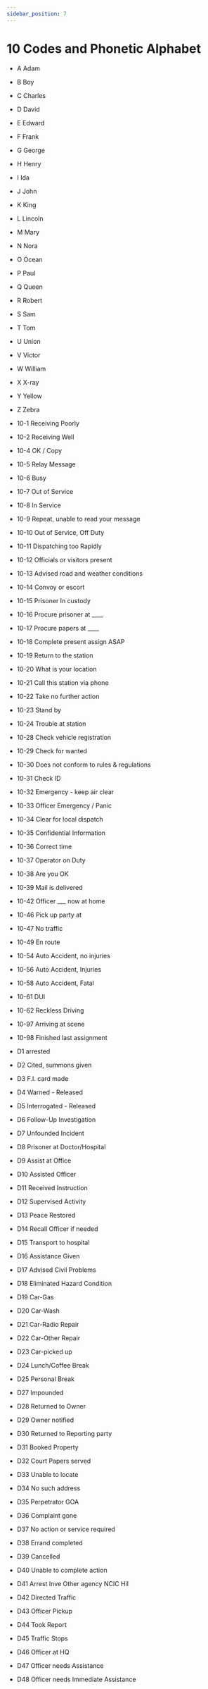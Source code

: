 ```yaml
---
sidebar_position: 7
---
```


# 10 Codes and Phonetic Alphabet


- A Adam   
- B Boy    
- C Charles
- D David  
- E Edward 
- F Frank  
- G George 
- H Henry  
- I Ida    
- J John   
- K King   
- L Lincoln
- M Mary   
- N Nora
- O Ocean
- P Paul
- Q Queen
- R Robert
- S Sam
- T Tom
- U Union
- V Victor
- W William
- X X-ray
- Y Yellow
- Z Zebra

- 10-1 Receiving Poorly
- 10-2 Receiving Well
- 10-4 OK / Copy
- 10-5 Relay Message
- 10-6 Busy
- 10-7 Out of Service
- 10-8 In Service
- 10-9 Repeat, unable to read your message
- 10-10 Out of Service, Off Duty
- 10-11 Dispatching too Rapidly
- 10-12 Officials or visitors present
- 10-13 Advised road and weather conditions
- 10-14 Convoy or escort
- 10-15 Prisoner In custody
- 10-16 Procure prisoner at ____
- 10-17 Procure papers at ____
- 10-18 Complete present assign ASAP
- 10-19 Return to the station
- 10-20 What is your location
- 10-21 Call this station via phone
- 10-22 Take no further action
- 10-23 Stand by
- 10-24 Trouble at station
- 10-28 Check vehicle registration
- 10-29 Check for wanted
- 10-30 Does not conform to rules & regulations
- 10-31 Check ID
- 10-32 Emergency - keep air clear
- 10-33 Officer Emergency / Panic
- 10-34 Clear for local dispatch
- 10-35 Confidential Information
- 10-36 Correct time
- 10-37 Operator on Duty
- 10-38 Are you OK
- 10-39 Mail is delivered
- 10-42 Officer ___ now at home
- 10-46 Pick up party at
- 10-47 No traffic
- 10-49 En route
- 10-54 Auto Accident, no injuries
- 10-56 Auto Accident, Injuries
- 10-58 Auto Accident, Fatal
- 10-61 DUI
- 10-62 Reckless Driving
- 10-97 Arriving at scene
- 10-98 Finished last assignment

- D1 arrested
- D2 Cited, summons given
- D3 F.I. card made
- D4 Warned - Released
- D5 Interrogated - Released
- D6 Follow-Up Investigation
- D7 Unfounded Incident
- D8 Prisoner at Doctor/Hospital
- D9 Assist at Office
- D10 Assisted Officer
- D11 Received Instruction
- D12 Supervised Activity
- D13 Peace Restored
- D14 Recall Officer if needed
- D15 Transport to hospital
- D16 Assistance Given
- D17 Advised Civil Problems
- D18 Eliminated Hazard Condition
- D19 Car-Gas
- D20 Car-Wash
- D21 Car-Radio Repair
- D22 Car-Other Repair
- D23 Car-picked up
- D24 Lunch/Coffee Break
- D25 Personal Break
- D27 Impounded
- D28 Returned to Owner
- D29 Owner notified
- D30 Returned to Reporting party
- D31 Booked Property
- D32 Court Papers served
- D33 Unable to locate
- D34 No such address
- D35 Perpetrator GOA
- D36 Complaint gone
- D37 No action or service required
- D38 Errand completed
- D39 Cancelled
- D40 Unable to complete action
- D41 Arrest Inve Other agency NCIC Hil
- D42 Directed Traffic
- D43 Officer Pickup
- D44 Took Report
- D45 Traffic Stops
- D46 Officer at HQ
- D47 Officer needs Assistance
- D48 Officer needs Immediate Assistance